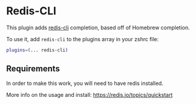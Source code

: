 # Redis-CLI

This plugin adds [redis-cli](https://redis.io/topics/rediscli) completion, based off of Homebrew completion.

To use it, add `redis-cli` to the plugins array in your zshrc file:

```zsh
plugins=(... redis-cli)
```

## Requirements

In order to make this work, you will need to have redis installed.

More info on the usage and install: <https://redis.io/topics/quickstart>
